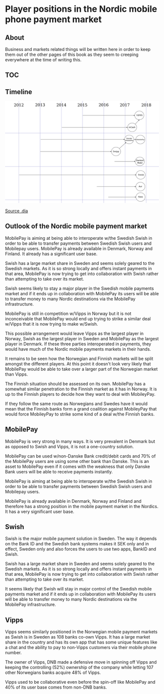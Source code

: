 # Player positions in the Nordic mobile phone payment market

## About

Business and markets related things will be written here in order to keep them out of the other pages of this book as they seem to creeping everywhere at the time of writing this.

## TOC

<!-- toc -->

## Timeline

![test](../nordic-mobile-timeline.png)

[Source .dia](https://github.com/poplatek/payment-methods-book/blob/master/nordic-mobile-timeline.dia)

## Outlook of the Nordic mobile payment market

MobilePay is aiming at being able to interoperate w/the Swedish Swish in order to be able to transfer payments between Swedish Swish users and Mobilepay users. MobilePay is already available in Denmark, Norway and Finland. It already has a significant user base.

Swish has a large market share in Sweden and seems solely geared to the Swedish markets. As it is so strong locally and offers instant payments in that area, MobilePay is now trying to get into collaboration with Swish rather than attempting to take over its market.

Swish seems likely to stay a major player in the Swedish mobile payments market and if it ends up in collaboration with MobilePay its users will be able to transfer money to many Nordic destinations via the MobilePay infrastructure.

MobilePay is still in competition w/Vipps in Norway but it is not inconceivable that MobilePay would end up trying to strike a similar deal w/Vipps that it is now trying to make w/Swish.

This possible arrangement would leave Vipps as the largest player in Norway, Swish as the largest player in Sweden and MobilePay as the largest player in Denmark. If these three parties interoperated in payments, they would have much of the Nordic mobile payments markets in their hands.

It remains to be seen how the Norwegian and Finnish markets will be split amongst the different players. At this point it doesn't look very likely that MobilePay would be able to take over a larger part of the Norwegian market than Vipps.

The Finnish situation should be assessed on its own. MobilePay has a somewhat similar penetration to the Finnish market as it has in Norway. It is up to the Finnish players to decide how they want to deal with MobileyPay.

If they follow the same route as Norwegians and Swedes have it would mean that the Finnish banks form a grand coalition against MobileyPay that would force MobileyPay to strike some kind of a deal w/the Finnish banks.

## MobilePay

MobilePay is very strong in many ways. It is very prevalent in Denmark but as opposed to Swish and Vipps, it is not a one-country solution.

MobilePay can be used w/non-Danske Bank credit/debit cards and 70% of the MobilePay users are using some other bank than Danske. This is an asset to MobilePay even if it comes with the weakness that only Danske Bank users will be able to receive payments instantly.

MobilePay is aiming at being able to interoperate w/the Swedish Swish in order to be able to transfer payments between Swedish Swish users and Mobilepay users.

MobilePay is already available in Denmark, Norway and Finland and therefore has a strong position in the mobile payment market in the Nordics. It has a very significant user base.

## Swish

Swish is the major mobile payment solution in Sweden. The way it depends on the Bank ID and the Swedish bank systems makes it SEK only and in effect, Sweden only and also forces the users to use two apps, BankID and Swish.

Swish has a large market share in Sweden and seems solely geared to the Swedish markets. As it is so strong locally and offers instant payments in that area, MobilePay is now trying to get into collaboration with Swish rather than attempting to take over its market.

It seems likely that Swish will stay in major control of the Swedish mobile payments market and if it ends up in collaboration with MobilePay its users will be able to transfer money to many Nordic destinations via the MobilePay infrastructure.

## Vipps

Vipps seems similarly positioned in the Norwegian mobile payment markets as Swish is in Sweden as 108 banks co-own Vipps. It has a large market share in the country and has its own app that has some unique features like a chat and the ability to pay to non-Vipps customers via their mobile phone number.

The owner of Vipps, DNB made a defensive move in spinning off Vipps and keeping the controlling (52%) ownership of the company while letting 107 other Norwegians banks acquire 48% of Vipps.

Vipps used to be collaborative even before the spin-off like MobilePay and 40% of its user base comes from non-DNB banks.

